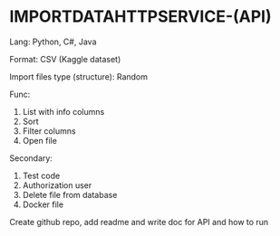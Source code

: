 # IMPORTDATAHTTPSERVICE-(API)

Lang: Python, C#, Java

Format: CSV (Kaggle dataset)

Import files type (structure): Random

Func:
  1. List with info columns
  2. Sort
  3. Filter columns
  4. Open file

Secondary:
  1. Test code
  2. Authorization user
  3. Delete file from database
  4. Docker file

Create github repo, add readme and write doc for API and how to run
